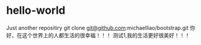 # hello-world
Just another repositiry
git clone git@github.com:michaelliao/bootstrap.git
你好，在这个世界上的人都生活的很幸福！！！
测试1,我的生活更好很美好！！！

